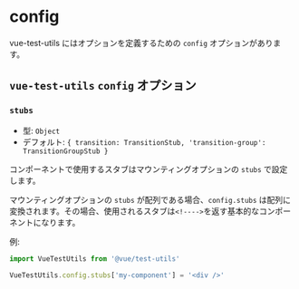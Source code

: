 # config

vue-test-utils にはオプションを定義するための `config` オプションがあります。

## `vue-test-utils` `config` オプション

### `stubs`

- 型: `Object`
- デフォルト: `{
  transition: TransitionStub,
  'transition-group': TransitionGroupStub
}`

コンポーネントで使用するスタブはマウンティングオプションの `stubs` で設定します。

マウンティングオプションの `stubs` が配列である場合、`config.stubs` は配列に変換されます。その場合、使用されるスタブは`<!---->`を返す基本的なコンポーネントになります。

例:

```js
import VueTestUtils from '@vue/test-utils'

VueTestUtils.config.stubs['my-component'] = '<div />'
```
